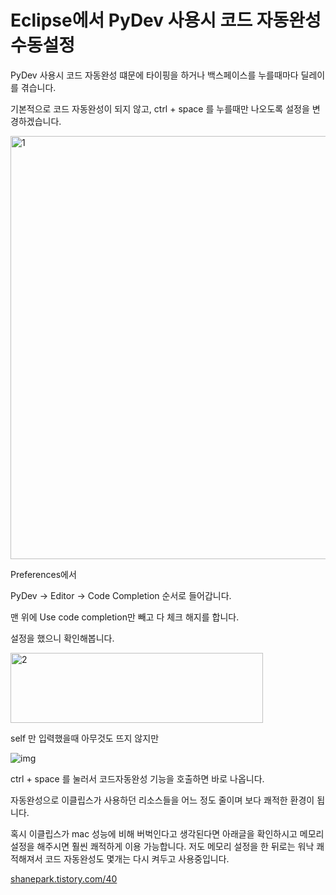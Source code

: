 # Eclipse에서 PyDev 사용시 코드 자동완성 수동설정

PyDev 사용시 코드 자동완성 떄문에 타이핑을 하거나 백스페이스를 누를때마다 딜레이를 겪습니다.

 

기본적으로 코드 자동완성이 되지 않고, ctrl + space 를 누를때만 나오도록 설정을 변경하겠습니다.

 



<img src=https://raw.githubusercontent.com/Shane-Park/markdownBlog/master/oldbackup/nums/35.assets/img-20230412223112932.webp width=631 height=677 alt=1>



Preferences에서 

PyDev -> Editor -> Code Completion 순서로 들어갑니다.

 

맨 위에 Use code completion만 빼고 다 체크 해지를 합니다.

 

설정을 했으니 확인해봅니다.

 



<img src=https://raw.githubusercontent.com/Shane-Park/markdownBlog/master/oldbackup/nums/35.assets/img-20230412223112830.webp width=404 height=112 alt=2>



self 만 입력했을때 아무것도 뜨지 않지만

 



![img](https://raw.githubusercontent.com/Shane-Park/markdownBlog/master/oldbackup/nums/35.assets/img-20230412223112838.webp)



ctrl + space 를 눌러서 코드자동완성 기능을 호출하면 바로 나옵니다.

 

자동완성으로 이클립스가 사용하던 리소스들을 어느 정도 줄이며 보다 쾌적한 환경이 됩니다.

 

 

혹시 이클립스가 mac 성능에 비해 버벅인다고 생각된다면 아래글을 확인하시고 메모리 설정을 해주시면 훨씬 쾌적하게 이용 가능합니다. 저도 메모리 설정을 한 뒤로는 워낙 쾌적해져서 코드 자동완성도 몇개는 다시 켜두고 사용중입니다.

[shanepark.tistory.com/40](https://shanepark.tistory.com/40)